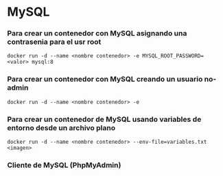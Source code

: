 # MySQL

### Para crear un contenedor con MySQL asignando una contrasenia para el usr root

```
docker run -d --name <nombre contenedor> -e MYSQL_ROOT_PASSWORD=<valor> mysql:8
```

### Para crear un contenedor con MySQL creando un usuario no-admin

```
docker run -d --name <nombre contenedor> -e 
```

### Para crear un contenedor de MySQL usando variables de entorno desde un archivo plano

```
docker run -d --name <nombre contenedor> --env-file=variables.txt <imagen>
```

### Cliente de MySQL (PhpMyAdmin)

```
```